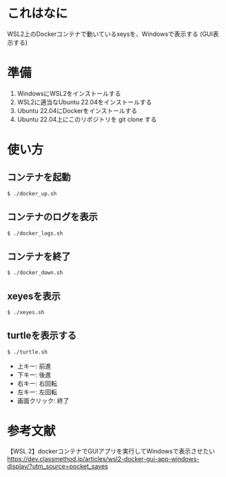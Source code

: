 # これはなに

WSL2上のDockerコンテナで動いているxeysを、Windowsで表示する (GUI表示する)

# 準備

1. WindowsにWSL2をインストールする
1. WSL2に適当なUbuntu 22.04をインストールする
1. Ubuntu 22.04にDockerをインストールする
1. Ubuntu 22.04上にこのリポジトリを git clone する

# 使い方

## コンテナを起動

```sh
$ ./docker_up.sh
```

## コンテナのログを表示

```sh
$ ./docker_logs.sh
```

## コンテナを終了

```sh
$ ./docker_down.sh
```

## xeyesを表示

```sh
$ ./xeyes.sh
```

## turtleを表示する

```sh
$ ./turtle.sh
```

* 上キー: 前進
* 下キー: 後進
* 右キー: 右回転
* 左キー: 左回転
* 画面クリック: 終了

# 参考文献

【WSL 2】dockerコンテナでGUIアプリを実行してWindowsで表示させたい
https://dev.classmethod.jp/articles/wsl2-docker-gui-app-windows-display/?utm_source=pocket_saves

